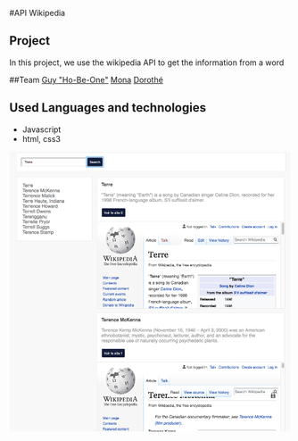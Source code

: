 #API Wikipedia

## Project


In this project, we use the wikipedia API to get the information from a word

##Team
[Guy "Ho-Be-One"](https://github.com/Ho-Be-One)
[Mona](https://github.com/MonaMarchetti)
[Dorothé](https://github.com/doropro)


## Used Languages and technologies
* Javascript
* html, css3

!['image'](/img/app-img.png)